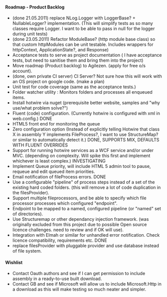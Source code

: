 #### Roadmap - Product Backlog

* (done 21.05.2011) replace NLog.Logger with LoggerBase? + NullableLogger? implementation. (This will simplify tests as so many classes require Logger. I want to be able to pass in null for the logger during unit tests)
* (done 23.05.2011) Refactor ModuleBase? (http module base class) so that custom httpModules can be unit testable. Includes wrappers for httpContext, ApplicationState?, and Response)
* Acceptance tests to serve as project documentation ( I have acceptance tests, but need to sanitise them and bring them into the project)
* Move roadmap (Product backlog) to Agilezen. (apply for free o/s account).
* (done, own private CI server) CI Server? Not sure how this will work with an OS project on google code. (make a plan)
* Unit test for code coverage (same as the acceptance tests.)
* Folder watcher utility : Monitors folders and processes all enqueued items.
* Install hotwire via nuget (prerequisite better website, samples and "why use/what problem solve?")
* Fluent (code) configuration. (Currently hotwire is configured with xml in web.config.) DONE
* HTML5 front end for monitoring the queue
* Zero configuration option (Instead of explicitly telling Hotwire that class X in assembly Y implements FileProcess?, I want to use StructureMap? or similar to automatically detect it.) DONE, SUPPORTS MIX, DEFAULTS WITH FLUENT OVERRIDES
* Support for running hotwire services as a WCF service and/or under MVC. (depending on complexity. Will spike this first and implement whichever is least complex.) INVESTIGATING
* Implement Queue priority, will include HTML 5 admin tool to pause, requeue and edit queued item priorities.
* Email notification of fileProcess errors. DONE
* Use a configurable "pipeline" of process steps instead of a set of the existing hard coded folders. (this will remove a lot of code duplication in the filesProvider).
* Support multiple fileprocessors, and be able to specify which file processor processes which configured "endpoint".
* Endpoint to be mapped to a named, configured pipeline (or "named" set of directories).
* Use Structuremap or other dependancy injection framework. (was originally excluded from this project due to possible Open source licence challenges. need to review and if OK will use).
* Integration with Elmah or similar for unhandled error notification. Check licence compatibility, requirements etc. DONE
* replace filesProvider with pluggable provider and use database instead of file system.

#### Wishlist
* Contact Oauth authors and see if I can get permission to include assembly in a ready-to-use built download.
* Contact GB and see if Microsoft will allow us to include Microsoft.Http in a download as this will make testing so much neater and simpler.
